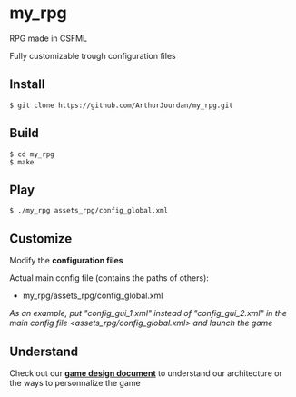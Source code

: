 # my_rpg
RPG made in CSFML

Fully customizable trough configuration files

## Install
  ```
  $ git clone https://github.com/ArthurJourdan/my_rpg.git
  ```

## Build
  ```
  $ cd my_rpg
  $ make
  ```

## Play
  ```
  $ ./my_rpg assets_rpg/config_global.xml
  ```
## Customize
  Modify the **configuration files**

  Actual main config file (contains the paths of others):
  - my_rpg/assets_rpg/config_global.xml

  _As an example, put "config_gui_1.xml" instead of "config_gui_2.xml" in the main config file <assets_rpg/config_global.xml> and launch the game_


## Understand
Check out our **[game design document](https://docs.google.com/document/d/1wgLzArjvZyEVo4Af1-HZQ57faSfTBfgGj95InmLxgTc/edit?usp=sharing)** to understand our architecture or the ways to personnalize the game
